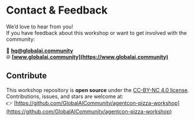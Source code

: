 # Contact & Feedback  

We’d love to hear from you!  
If you have feedback about this workshop or want to get involved with the community:  

📧 **hq@globalai.community**  
🌐 **[www.globalai.community](https://www.globalai.community)**  

## Contribute

This workshop repository is **open source** under the [CC-BY-NC 4.0 license](./LICENSE_CC-BY-NC-4.0.md).  
Contributions, issues, and stars are welcome at:  
👉 [https://github.com/GlobalAICommunity/agentcon-pizza-workshop](https://github.com/GlobalAICommunity/agentcon-pizza-workshop)  
